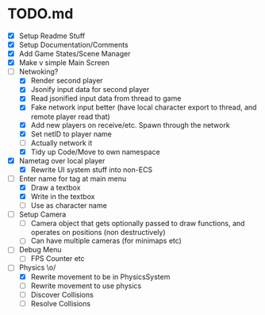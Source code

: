 ﻿# TODO.md

- [X] Setup Readme Stuff
- [X] Setup Documentation/Comments
- [X] Add Game States/Scene Manager
- [X] Make v simple Main Screen
- [ ] Netwoking?
    - [X] Render second player
    - [X] Jsonify input data for second player
    - [X] Read jsonified input data from thread to game
    - [X] Fake network input better (have local character export to thread, and remote player read that)
    - [X] Add new players on receive/etc. Spawn through the network
    - [X] Set netID to player name
    - [ ] Actually network it
    - [X] Tidy up Code/Move to own namespace
- [X] Nametag over local player
    - [X] Rewrite UI system stuff into non-ECS
- [ ] Enter name for tag at main menu
    - [X] Draw a textbox
    - [X] Write in the textbox
    - [ ] Use as character name
- [ ] Setup Camera
    - [ ] Camera object that gets optionally passed to draw functions, and operates on positions (non destructively)
    - [ ] Can have multiple cameras (for minimaps etc)
- [ ] Debug Menu
    - [ ] FPS Counter etc
- [ ] Physics \o/
    - [X] Rewrite movement to be in PhysicsSystem
    - [ ] Rewrite movement to use physics
    - [ ] Discover Collisions
    - [ ] Resolve Collisions
